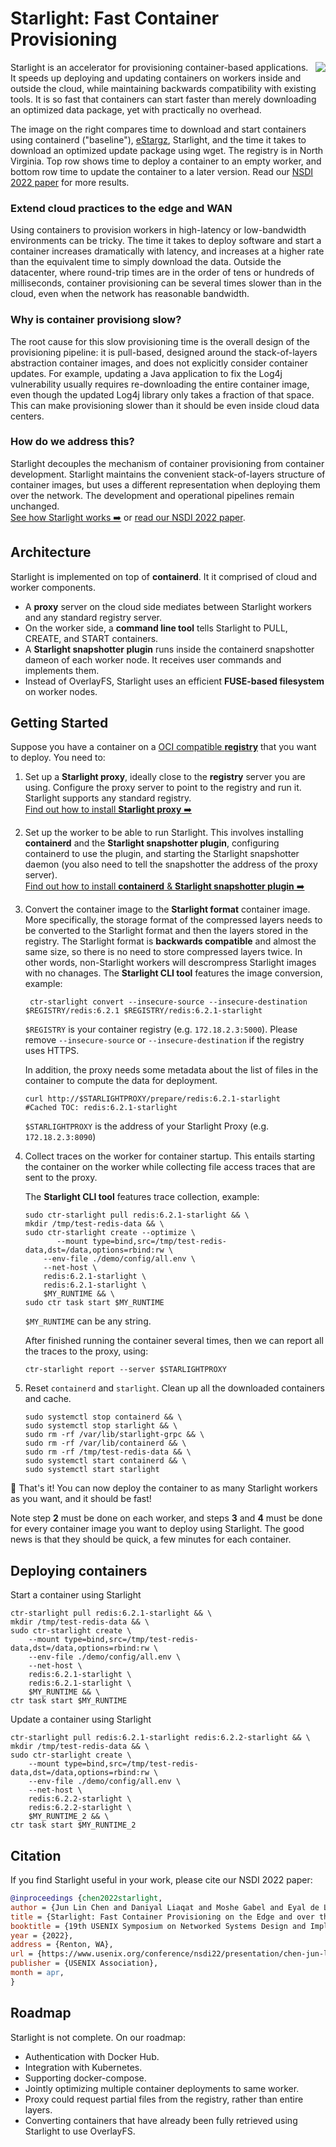# Starlight: Fast Container Provisioning

<img align="right" src="docs/provisioning-time-wan.png">

Starlight is an accelerator for provisioning container-based applications.
It speeds up deploying and updating containers on workers inside and outside the cloud, 
while maintaining backwards compatibility with existing tools.
It is so fast that containers can start faster than merely downloading an optimized data package, 
yet with practically no overhead. 

The image on the right compares time to download and start containers using containerd ("baseline"), [eStargz](https://github.com/containerd/stargz-snapshotter/blob/main/docs/estargz.md), Starlight, and the time it takes to download an optimized update package using wget. 
The registry is in North Virginia.
Top row shows time to deploy a container to an empty worker, and bottom row time to update the container to a later version.
Read our [NSDI 2022 paper](https://www.usenix.org/conference/nsdi22/presentation/chen-jun-lin) for more results.

### Extend cloud practices to the edge and WAN
Using containers to provision workers in high-latency or low-bandwidth environments can be tricky.
The time it takes to deploy software and start a container increases dramatically with latency, 
and increases at a higher rate than the equivalent time to simply download the data.
Outside the datacenter, where round-trip times are in the order of tens or hundreds of milliseconds, 
container provisioning can be several times slower than in the cloud, even when the network has reasonable bandwidth.

### Why is container provisiong slow?
The root cause for this slow provisioning time is the overall design of the provisioning pipeline: 
it is pull-based, designed around the stack-of-layers abstraction container images, 
and does not explicitly consider container updates.
For example, updating a Java application to fix the Log4j vulnerability usually requires re-downloading the entire container image, even though the updated Log4j library only takes a fraction of that space. 
This can make provisioning slower than it should be even inside cloud data centers.

### How do we address this?
Starlight decouples the mechanism of container provisioning from container development.
Starlight maintains the convenient stack-of-layers structure of container images, 
but uses a different representation when deploying them over the network.
The development and operational pipelines remain unchanged.
<br>[See how Starlight works ➡️](docs/starlight-workflow.md) or [read our NSDI 2022 paper](https://www.usenix.org/conference/nsdi22/presentation/chen-jun-lin).

## Architecture
Starlight is implemented on top of **containerd**. It it comprised of cloud and worker components.
* A **proxy** server on the cloud side mediates between Starlight workers and any standard registry server.
* On the worker side, a **command line tool** tells Starlight to PULL, CREATE, and START containers.
* A **Starlight snapshotter plugin** runs inside the containerd snapshotter dameon of each worker node. It receives user commands and implements them.
* Instead of OverlayFS, Starlight uses an efficient **FUSE-based filesystem** on worker nodes.

## Getting Started

Suppose you have a container on a [OCI compatible **registry**](https://github.com/distribution/distribution) that you want to deploy.
You need to:

1) Set up a **Starlight proxy**, 
ideally close to the **registry** server you are using. Configure the proxy server to point to the registry and run it.
Starlight supports any standard registry.
<br>[Find out how to install **Starlight proxy** ➡️](docs/starlight-proxy.md) 


2) Set up the worker to be able to run Starlight. 
This involves 
installing **containerd** and the **Starlight snapshotter plugin**, 
configuring containerd to use the plugin, 
and starting the Starlight snapshotter daemon
(you also need to tell the snapshotter the address of the proxy server).
<br>[Find out how to install **containerd** & **Starlight snapshotter plugin** ➡️](docs/starlight-snapshotter.md)


3) Convert the container image to the **Starlight format** container image.
   More specifically, the storage format of the compressed layers needs to be converted to the Starlight format and then the layers stored in the registry. 
   The Starlight format is **backwards compatible** and almost the same size, so there is no need to store compressed layers twice. In other words, non-Starlight workers will descrompress Starlight images with no chanages.
   The **Starlight CLI tool** features the image conversion, example:
   ```shell
	ctr-starlight convert --insecure-source --insecure-destination $REGISTRY/redis:6.2.1 $REGISTRY/redis:6.2.1-starlight
   ```
   `$REGISTRY` is your container registry (e.g. `172.18.2.3:5000`).
   Please remove `--insecure-source` or `--insecure-destination` if the registry uses HTTPS.
   
   In addition, the proxy needs some metadata about the list of files in the container to compute the data for deployment.
   ```shell
   curl http://$STARLIGHTPROXY/prepare/redis:6.2.1-starlight
   #Cached TOC: redis:6.2.1-starlight
   ```
   `$STARLIGHTPROXY` is the address of your Starlight Proxy (e.g. `172.18.2.3:8090`)

4) Collect traces on the worker for container startup. 
   This entails starting the container on the worker while collecting file access traces that are sent to the proxy.
   
   The **Starlight CLI tool** features trace collection, example:
   ```shell
   sudo ctr-starlight pull redis:6.2.1-starlight && \
   mkdir /tmp/test-redis-data && \
   sudo ctr-starlight create --optimize \
          --mount type=bind,src=/tmp/test-redis-data,dst=/data,options=rbind:rw \
       --env-file ./demo/config/all.env \
       --net-host \
       redis:6.2.1-starlight \
       redis:6.2.1-starlight \
       $MY_RUNTIME && \
   sudo ctr task start $MY_RUNTIME
   ```
   `$MY_RUNTIME` can be any string.

   After finished running the container several times, then we can report all the traces to the proxy, using:

   ```shell
   ctr-starlight report --server $STARLIGHTPROXY
   ```

5) Reset `containerd` and `starlight`. Clean up all the downloaded containers and cache.
   ```shell
   sudo systemctl stop containerd && \
   sudo systemctl stop starlight && \
   sudo rm -rf /var/lib/starlight-grpc && \
   sudo rm -rf /var/lib/containerd && \
   sudo rm -rf /tmp/test-redis-data && \
   sudo systemctl start containerd && \
   sudo systemctl start starlight 
   ```

🙌 That's it! You can now deploy the container to as many Starlight workers as you want, and it should be fast!

Note step **2** must be done on each worker, and steps **3** and **4** must be done for every container image you want to deploy using Starlight. 
The good news is that they should be quick, a few minutes for each container.

## Deploying containers

Start a container using Starlight
```shell
ctr-starlight pull redis:6.2.1-starlight && \
mkdir /tmp/test-redis-data && \
sudo ctr-starlight create \
	--mount type=bind,src=/tmp/test-redis-data,dst=/data,options=rbind:rw \
	--env-file ./demo/config/all.env \
	--net-host \
	redis:6.2.1-starlight \
	redis:6.2.1-starlight \
    $MY_RUNTIME && \
ctr task start $MY_RUNTIME
```

Update a container using Starlight
```shell
ctr-starlight pull redis:6.2.1-starlight redis:6.2.2-starlight && \
mkdir /tmp/test-redis-data && \
sudo ctr-starlight create \
	--mount type=bind,src=/tmp/test-redis-data,dst=/data,options=rbind:rw \
	--env-file ./demo/config/all.env \
	--net-host \
	redis:6.2.2-starlight \
	redis:6.2.2-starlight \
    $MY_RUNTIME_2 && \
ctr task start $MY_RUNTIME_2
```
## Citation
If you find Starlight useful in your work, please cite our NSDI 2022 paper:
```bibtex
@inproceedings {chen2022starlight,
author = {Jun Lin Chen and Daniyal Liaqat and Moshe Gabel and Eyal de Lara},
title = {Starlight: Fast Container Provisioning on the Edge and over the {WAN}},
booktitle = {19th USENIX Symposium on Networked Systems Design and Implementation (NSDI 22)},
year = {2022},
address = {Renton, WA},
url = {https://www.usenix.org/conference/nsdi22/presentation/chen-jun-lin},
publisher = {USENIX Association},
month = apr,
}
```

## Roadmap
Starlight is not complete. On our roadmap:

* Authentication with Docker Hub.
* Integration with Kubernetes.
* Supporting docker-compose.
* Jointly optimizing multiple container deployments to same worker.
* Proxy could request partial files from the registry, rather than entire layers.
* Converting containers that have already been fully retrieved using Starlight to use OverlayFS.
